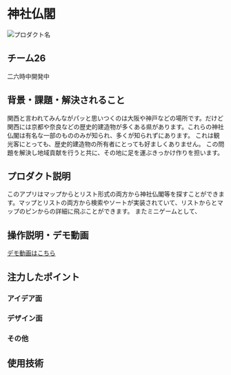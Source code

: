 # 神社仏閣
<!-- プロダクト名に変更してください -->

![プロダクト名](https://kc3.me/cms/wp-content/uploads/2024/11/hack25-eyecatch.png)
<!-- プロダクト名・イメージ画像を差し変えてください -->


## チーム26 
二六時中開発中
<!-- チームIDとチーム名を入力してください -->


## 背景・課題・解決されること
関西と言われてみんながパッと思いつくのは大阪や神戸などの場所です。だけど関西には京都や奈良などの歴史的建造物が多くある県があります。これらの神社仏閣は有名な一部のもののみが知られ、多くが知られずにあります。
これは観光客にとっても、歴史的建造物の所有者にとっても好ましくありません。
この問題を解決し地域貢献を行うと共に、その地に足を運ぶきっかけ作りを担います。

<!-- テーマ「関西をいい感じに」に対して、考案するプロダクトがどういった(Why)背景から思いついたのか、どのよう(What)な課題があり、どのよう(How)に解決するのかを入力してください -->


## プロダクト説明
このアプリはマップからとリスト形式の両方から神社仏閣等を探すことができます。マップとリストの両方から検索やソートが実装されていて、リストからとマップのピンからの詳細に飛ぶことができます。
またミニゲームとして、

<!-- 開発したプロダクトの説明を入力してください -->


## 操作説明・デモ動画
[デモ動画はこちら](https://www.youtube.com/watch?v=fbzGp0XJGq8)
<!-- 開発したプロダクトの操作説明について入力してください。また、操作説明デモ動画があれば、埋め込みやリンクを記載してください -->


## 注力したポイント

<!-- 開発したプロダクトの中で、特に注力して作成した箇所・ポイントについて入力してください -->
### アイデア面

### デザイン面

### その他

## 使用技術

<!-- 使用技術を入力してください -->


<!--
markdownの記法はこちらを参照してください！
https://docs.github.com/ja/get-started/writing-on-github/getting-started-with-writing-and-formatting-on-github/basic-writing-and-formatting-syntax
-->
